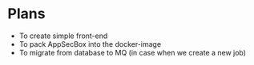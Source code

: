 # Plans
* To create simple front-end
* To pack AppSecBox into the docker-image
* To migrate from database to MQ (in case when we create a new job)